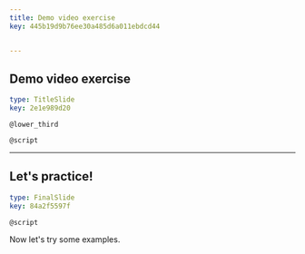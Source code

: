 ```yaml
---
title: Demo video exercise
key: 445b19d9b76ee30a485d6a011ebdcd44


---
```

## Demo video exercise

```yaml
type: TitleSlide
key: 2e1e989d20
```

`@lower_third`

`@script`



---
## Let's practice!

```yaml
type: FinalSlide
key: 84a2f5597f
```

`@script`

Now let's try some examples.

